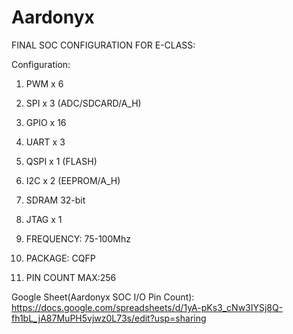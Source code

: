 # Aardonyx

FINAL SOC CONFIGURATION FOR E-CLASS:

Configuration:
1. PWM x 6
2. SPI x 3              (ADC/SDCARD/A_H)
3. GPIO x 16
4. UART x 3
5. QSPI x 1             (FLASH)
6. I2C x 2              (EEPROM/A_H)
7. SDRAM 32-bit
8. JTAG x 1 


9. FREQUENCY: 75-100Mhz
10. PACKAGE: CQFP
11. PIN COUNT MAX:256

Google Sheet(Aardonyx SOC I/O Pin Count):
https://docs.google.com/spreadsheets/d/1yA-pKs3_cNw3IYSj8Q-fh1bL_jA87MuPH5vjwz0L73s/edit?usp=sharing



